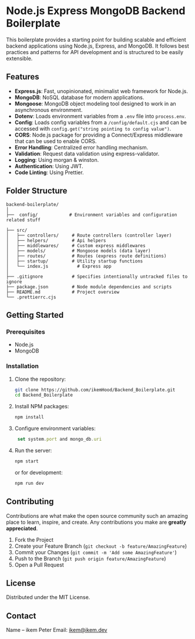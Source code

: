 # Node.js Express MongoDB Backend Boilerplate

This boilerplate provides a starting point for building scalable and efficient backend applications using Node.js, Express, and MongoDB. It follows best practices and patterns for API development and is structured to be easily extensible.

## Features

- **Express.js**: Fast, unopinionated, minimalist web framework for Node.js.
- **MongoDB**: NoSQL database for modern applications.
- **Mongoose**: MongoDB object modeling tool designed to work in an asynchronous environment.
- **Dotenv**: Loads environment variables from a `.env` file into `process.env`.
- **Config**: Loads config variables from a `/config/default.cjs` and can be accessed with `config.get("string pointing to config value")`.
- **CORS**: Node.js package for providing a Connect/Express middleware that can be used to enable CORS.
- **Error Handling**: Centralized error handling mechanism.
- **Validation**: Request data validation using express-validator.
- **Logging**: Using morgan & winston.
- **Authentication**: Using JWT.
- **Code Linting**: Using Prettier.

## Folder Structure

```
backend-boilerplate/
│
├──  config/            # Environment variables and configuration related stuff

├── src/
│   ├── controllers/     # Route controllers (controller layer)
│   ├── helpers/         # Api helpers
│   ├── middlewares/     # Custom express middlewares
│   ├── models/          # Mongoose models (data layer)
│   ├── routes/          # Routes (express route definitions)
│   ├── startup/         # Utility startup functions
│   └── index.js           # Express app
│
├── .gitignore           # Specifies intentionally untracked files to ignore
├── package.json         # Node module dependencies and scripts
├── README.md            # Project overview
└── .prettierrc.cjs
```

## Getting Started

### Prerequisites

- Node.js
- MongoDB

### Installation

1. Clone the repository:

   ```sh
   git clone https://github.com/ikemHood/Backend_Boilerplate.git
   cd Backend_Boilerplate
   ```

2. Install NPM packages:

   ```sh
   npm install
   ```

3. Configure environment variables:

   ```/config/default.cjs
    set system.port and mongo_db.uri
   ```

4. Run the server:

   ```sh
   npm start
   ```

   or for development:

   ```sh
   npm run dev
   ```


## Contributing

Contributions are what make the open source community such an amazing place to learn, inspire, and create. Any contributions you make are **greatly appreciated**.

1. Fork the Project
2. Create your Feature Branch (`git checkout -b feature/AmazingFeature`)
3. Commit your Changes (`git commit -m 'Add some AmazingFeature'`)
4. Push to the Branch (`git push origin feature/AmazingFeature`)
5. Open a Pull Request


## License
Distributed under the MIT License.


## Contact
Name – ikem Peter
Email: ikem@ikem.dev
